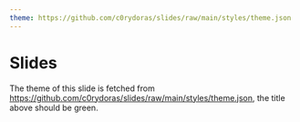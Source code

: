 ```yaml
---
theme: https://github.com/c0rydoras/slides/raw/main/styles/theme.json
---
```


# Slides

The theme of this slide is fetched from https://github.com/c0rydoras/slides/raw/main/styles/theme.json, the title above should be green.
